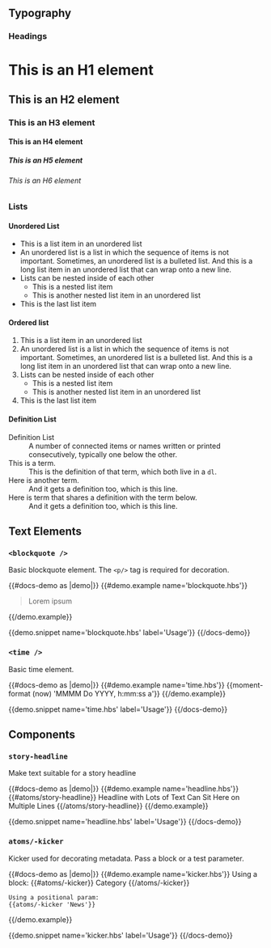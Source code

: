 ## Typography

### Headings

<h1>This is an H1 element</h1>
<h2>This is an H2 element</h2>
<h3>This is an H3 element</h3>
<h4>This is an H4 element</h4>
<h5>This is an H5 element</h5>
<h6>This is an H6 element</h6>

### Lists

#### Unordered List
<ul>
  <li>This is a list item in an unordered list</li>
  <li>An unordered list is a list in which the sequence of items is not important. Sometimes, an unordered list is a bulleted list. And this is a long list item in an unordered list that can wrap onto a new line. </li>
  <li>
    Lists can be nested inside of each other
    <ul>
      <li>This is a nested list item</li>
      <li>This is another nested list item in an unordered list</li>
    </ul>
  </li>
  <li>This is the last list item</li>
</ul>

#### Ordered list
<ol>
  <li>This is a list item in an unordered list</li>
  <li>An unordered list is a list in which the sequence of items is not important. Sometimes, an unordered list is a bulleted list. And this is a long list item in an unordered list that can wrap onto a new line. </li>
  <li>
    Lists can be nested inside of each other
    <ul>
      <li>This is a nested list item</li>
      <li>This is another nested list item in an unordered list</li>
    </ul>
  </li>
  <li>This is the last list item</li>
</ol>

#### Definition List
<dl>
  <dt>Definition List</dt>
  <dd>A number of connected items or names written or printed consecutively, typically one below the other.</dd>
  <dt>This is a term.</dt>
  <dd>This is the definition of that term, which both live in a <code>dl</code>.</dd>
  <dt>Here is another term.</dt>
  <dd>And it gets a definition too, which is this line.</dd>
  <dt>Here is term that shares a definition with the term below.</dt>
  <dd>And it gets a definition too, which is this line.</dd>
</dl>

## Text Elements

### `<blockquote />`

Basic blockquote element. The `<p/>` tag is required for decoration.

{{#docs-demo as |demo|}}
  {{#demo.example name='blockquote.hbs'}}
    <blockquote>
      <p>
        Lorem ipsum
      </p>
    </blockquote>
  {{/demo.example}}

  {{demo.snippet name='blockquote.hbs' label='Usage'}}
{{/docs-demo}}

### `<time />`

Basic time element.

{{#docs-demo as |demo|}}
  {{#demo.example name='time.hbs'}}
    <time datetime={{now}}>{{moment-format (now) 'MMMM Do YYYY, h:mm:ss a'}}</time>
  {{/demo.example}}

  {{demo.snippet name='time.hbs' label='Usage'}}
{{/docs-demo}}

## Components

### `story-headline`
Make text suitable for a story headline

{{#docs-demo as |demo|}}
  {{#demo.example name='headline.hbs'}}
    {{#atoms/story-headline}}
      Headline with Lots of Text Can Sit Here on Multiple Lines
    {{/atoms/story-headline}}
  {{/demo.example}}

  {{demo.snippet name='headline.hbs' label='Usage'}}
{{/docs-demo}}



### `atoms/-kicker`

Kicker used for decorating metadata. Pass a block or a test parameter.

{{#docs-demo as |demo|}}
  {{#demo.example name='kicker.hbs'}}
    Using a block:
    {{#atoms/-kicker}}
      Category
    {{/atoms/-kicker}}

    Using a positional param:
    {{atoms/-kicker 'News'}}
  {{/demo.example}}

  {{demo.snippet name='kicker.hbs' label='Usage'}}
{{/docs-demo}}
